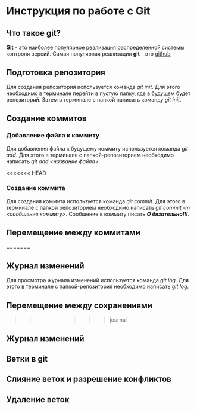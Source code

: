 # Инструкция по работе с Git

## Что такое git?
**Git** - это наиболее популярное реализация распределенной системы контроля версий. Самая популярная реализация **git** - это [github](https://github.com/)

## Подготовка репозитория
Для создания репозитория используется команда *git init*. Для этого необходимо в терминале перейти в пустую папку, где в будущем будет репозиторий. Затем в терминале с папкой написать команду *git init*.

## Создание коммитов
### Добавление файла к коммиту
Для добавления файла к будущему коммиту используется команда *git add*. Для этого в терминале с папкой-репозиторием необходимо написать *git add <название файла>*.

<<<<<<< HEAD
### Создание коммита
Для создания коммита используется команда *git commit*. Для этого в терминале с папкой репозиторием необходимо написать *git commit -m <сообщение коммиту>*. Сообщение к коммиту писать ***О    бязательно!!!***.

## Перемещение между коммитами
=======
## Журнал изменений
Для просмотра журнала изменений используется команда *git log*. Для этого в терминале с папкой-репозитория необходимо написать *git log*.
## Перемещение между сохранениями
>>>>>>> journal

## Журнал изменений

## Ветки в git

## Слияние веток и разрешение конфликтов

##  Удаление веток

##
